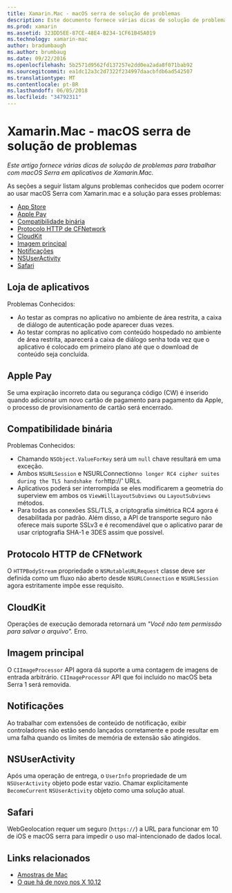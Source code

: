 ```yaml
---
title: Xamarin.Mac - macOS serra de solução de problemas
description: Este documento fornece várias dicas de solução de problemas para trabalhar com macOS Serra em aplicativos de Xamarin.Mac. Dicas se relacionam com Mac App Store, pagamento da Apple, compatibilidade binária, CFNetwork, CloudKit e muito mais.
ms.prod: xamarin
ms.assetid: 323DD5EE-87CE-48E4-B234-1CF61B45A019
ms.technology: xamarin-mac
author: bradumbaugh
ms.author: brumbaug
ms.date: 09/22/2016
ms.openlocfilehash: 5b2571d9562fd137257e2dd0ea2ada8f071bab92
ms.sourcegitcommit: ea1dc12a3c2d7322f234997daacbfdb6ad542507
ms.translationtype: MT
ms.contentlocale: pt-BR
ms.lasthandoff: 06/05/2018
ms.locfileid: "34792311"
---
```

# <a name="xamarinmac---macos-sierra-troubleshooting"></a>Xamarin.Mac - macOS serra de solução de problemas

_Este artigo fornece várias dicas de solução de problemas para trabalhar com macOS Serra em aplicativos de Xamarin.Mac._

As seções a seguir listam alguns problemas conhecidos que podem ocorrer ao usar macOS Serra com Xamarin.mac e a solução para esses problemas:

- [App Store](#App-Store)
- [Apple Pay](#Apple-Pay)
- [Compatibilidade binária](#Binary-Compatibility)
- [Protocolo HTTP de CFNetwork](#CFNetwork-HTTP-Protocol)
- [CloudKit](#CloudKit)
- [Imagem principal](#CoreImage)
- [Notificações](#Notifications)
- [NSUserActivity](#NSUserActivity)
- [Safari](#Safari)

<a name="App-Store" />

## <a name="app-store"></a>Loja de aplicativos

Problemas Conhecidos:

- Ao testar as compras no aplicativo no ambiente de área restrita, a caixa de diálogo de autenticação pode aparecer duas vezes.
- Ao testar compras no aplicativo com conteúdo hospedado no ambiente de área restrita, aparecerá a caixa de diálogo senha toda vez que o aplicativo é colocado em primeiro plano até que o download de conteúdo seja concluída.

<a name="Apple-Pay" />

## <a name="apple-pay"></a>Apple Pay

Se uma expiração incorreto data ou segurança código (CW) é inserido quando adicionar um novo cartão de pagamento para pagamento da Apple, o processo de provisionamento de cartão será encerrado.

<a name="Binary-Compatibility" />

## <a name="binary-compatibility"></a>Compatibilidade binária

Problemas Conhecidos:

- Chamando `NSObject.ValueForKey` será um `null` chave resultará em uma exceção.
- Ambos `NSURLSession` e NSURLConnection` no longer RC4 cipher suites during the TLS handshake for `http://' URLs.
- Aplicativos poderá ser interrompida se eles modificarem a geometria do superview em ambos os `ViewWillLayoutSubviews` ou `LayoutSubviews` métodos.
- Para todas as conexões SSL/TLS, a criptografia simétrica RC4 agora é desabilitada por padrão. Além disso, a API de transporte seguro não oferece mais suporte SSLv3 e é recomendável que o aplicativo parar de usar criptografia SHA-1 e 3DES assim que possível.

<a name="CFNetwork-HTTP-Protocol" />

## <a name="cfnetwork-http-protocol"></a>Protocolo HTTP de CFNetwork

O `HTTPBodyStream` propriedade o `NSMutableURLRequest` classe deve ser definida como um fluxo não aberto desde `NSURLConnection` e `NSURLSession` agora estritamente impõe esse requisito.

<a name="CloudKit" />

## <a name="cloudkit"></a>CloudKit

Operações de execução demorada retornará um _"Você não tem permissão para salvar o arquivo"._ Erro.

<a name="CoreImage" />

## <a name="core-image"></a>Imagem principal

O `CIImageProcessor` API agora dá suporte a uma contagem de imagens de entrada arbitrário. `CIImageProcessor` API que foi incluído no macOS beta Serra 1 será removida.

<a name="Notifications" />

## <a name="notifications"></a>Notificações

Ao trabalhar com extensões de conteúdo de notificação, exibir controladores não estão sendo lançados corretamente e pode resultar em uma falha quando os limites de memória de extensão são atingidos.

<a name="NSUserActivity" />

## <a name="nsuseractivity"></a>NSUserActivity

Após uma operação de entrega, o `UserInfo` propriedade de um `NSUserActivity` objeto pode estar vazio. Chamar explicitamente `BecomeCurrent` `NSUserActivity` objeto como uma solução atual.

<a name="Safari" />

## <a name="safari"></a>Safari

WebGeolocation requer um seguro (`https://`) a URL para funcionar em 10 de iOS e macOS serra para impedir o uso mal-intencionado de dados local.







## <a name="related-links"></a>Links relacionados

- [Amostras de Mac](https://developer.xamarin.com/samples/mac/)
- [O que há de novo nos X 10.12](https://developer.apple.com/library/prerelease/content/releasenotes/MacOSX/WhatsNewInOSX/Articles/OSXv10.html#//apple_ref/doc/uid/TP40017145-SW1)

